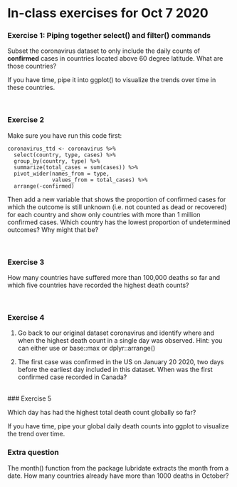 # In-class exercises for Oct 7 2020


### Exercise 1: Piping together select() and filter() commands
Subset the coronavirus dataset to only include the daily counts of **confirmed** cases in countries located above 60 degree latitude. What are those countries?

If you have time, pipe it into ggplot() to visualize the trends over time in these countries.

<br>

### Exercise 2

Make sure you have run this code first:

```{r, eval=FALSE}
coronavirus_ttd <- coronavirus %>% 
  select(country, type, cases) %>%
  group_by(country, type) %>%
  summarize(total_cases = sum(cases)) %>%
  pivot_wider(names_from = type,
              values_from = total_cases) %>%
  arrange(-confirmed)

```

Then add a new variable that shows the proportion of confirmed cases for which the outcome is still unknown (i.e. not counted as dead or recovered) for each country and show only countries with more than 1 million confirmed cases. Which country has the lowest proportion of undetermined outcomes? Why might that be?

<br>

### Exercise 3

How many countries have suffered more than 100,000 deaths so far and which five countries have recorded the highest death counts?

<br>

### Exercise 4

1. Go back to our original dataset coronavirus and identify where and when the highest death count in a single day was observed. Hint: you can either use or base::max or dplyr::arrange()

1. The first case was confirmed in the US on January 20 2020, two days before the earliest day included in this dataset. When was the first confirmed case recorded in Canada?

<br>
### Exercise 5

Which day has had the highest total death count globally so far?

If you have time, pipe your global daily death counts into ggplot to visualize the trend over time.


### Extra question

The month() function from the package lubridate extracts the month from a date. How many countries already have more than 1000 deaths in October?


